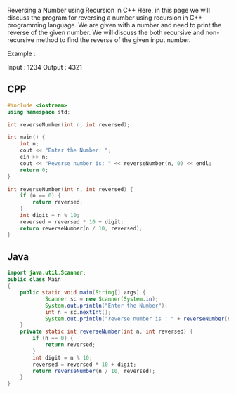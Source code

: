 Reversing a Number using Recursion in C++
Here, in this page we will discuss the program for reversing a number using recursion in C++ programming language. We are given with a number and need to print the reverse of the given number. We will discuss the both recursive and non-recursive method to find the reverse of the given input number.

Example :

Input : 1234
Output : 4321

## CPP
```cpp
#include <iostream>
using namespace std;

int reverseNumber(int n, int reversed);

int main() {
    int n;
    cout << "Enter the Number: ";
    cin >> n;
    cout << "Reverse number is: " << reverseNumber(n, 0) << endl;
    return 0;
}

int reverseNumber(int n, int reversed) {
    if (n == 0) {
        return reversed;
    }
    int digit = n % 10;
    reversed = reversed * 10 + digit;
    return reverseNumber(n / 10, reversed);
}
```

## Java

```java
import java.util.Scanner;
public class Main
{
	public static void main(String[] args) {
            Scanner sc = new Scanner(System.in);
            System.out.println("Enter the Number");
            int n = sc.nextInt();
            System.out.println("reverse number is : " + reverseNumber(n,0)+ "");
	}
	private static int reverseNumber(int n, int reversed) {
        if (n == 0) {
            return reversed;
        }
        int digit = n % 10;
        reversed = reversed * 10 + digit;
        return reverseNumber(n / 10, reversed);
    }
}
```
